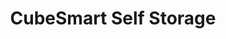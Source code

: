 ---
title: "CubeSmart Self Storage"
url: /denver/cubesmart-self-storage-east-warren-avenue/
shop: doityourself
---